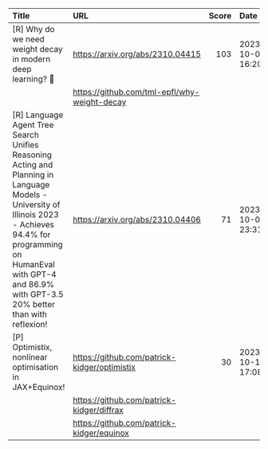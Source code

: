 | Title                                                                                                                                                                                                                                    | URL                                          |   Score | Date                |
|:-----------------------------------------------------------------------------------------------------------------------------------------------------------------------------------------------------------------------------------------|:---------------------------------------------|--------:|:--------------------|
| [R] Why do we need weight decay in modern deep learning? 🤔                                                                                                                                                                               | https://arxiv.org/abs/2310.04415             |     103 | 2023-10-09 16:20:51 |
|                                                                                                                                                                                                                                          | https://github.com/tml-epfl/why-weight-decay |         |                     |
| [R] Language Agent Tree Search Unifies Reasoning Acting and Planning in Language Models - University of Illinois 2023 - Achieves 94.4\% for programming on HumanEval with GPT-4 and 86.9\% with GPT-3.5 20\% better than with reflexion! | https://arxiv.org/abs/2310.04406             |      71 | 2023-10-09 23:31:05 |
| [P] Optimistix, nonlinear optimisation in JAX+Equinox!                                                                                                                                                                                   | https://github.com/patrick-kidger/optimistix |      30 | 2023-10-10 17:08:25 |
|                                                                                                                                                                                                                                          | https://github.com/patrick-kidger/diffrax    |         |                     |
|                                                                                                                                                                                                                                          | https://github.com/patrick-kidger/equinox    |         |                     |